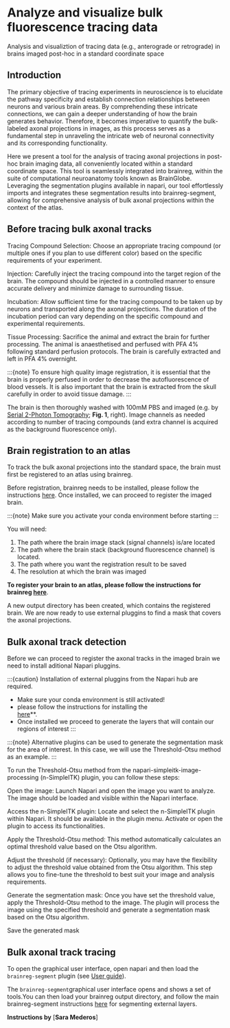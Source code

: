 # Analyze and visualize bulk fluorescence tracing data
Analysis and visualiztion of tracing data (e.g., anterograde or retrograde) in brains imaged post-hoc in a standard coordinate space

## Introduction

The primary objective of tracing experiments in neuroscience is to elucidate the pathway specificity and establish connection relationships between neurons and various brain areas. By comprehending these intricate connections, we can gain a deeper understanding of how the brain generates behavior. Therefore, it becomes imperative to quantify the bulk-labeled axonal projections in images, as this process serves as a fundamental step in unraveling the intricate web of neuronal connectivity and its corresponding functionality.

Here we present a tool for the analysis of tracing axonal projections in post-hoc brain imaging data, all conveniently located within a standard coordinate space. This tool is seamlessly integrated into brainreg, within the suite of computational neuroanatomy tools known as BrainGlobe. Leveraging the segmentation plugins available in napari, our tool effortlessly imports and integrates these segmentation results into brainreg-segment, allowing for comprehensive analysis of bulk axonal projections within the context of the atlas.

## **Before tracing bulk axonal tracks**

Tracing Compound Selection: Choose an appropriate tracing compound (or multiple ones if you plan to use different color) based on the specific requirements of your experiment. 

Injection: Carefully inject the tracing compound into the target region of the brain. The compound should be injected in a controlled manner to ensure accurate delivery and minimize damage to surrounding tissue.

Incubation: Allow sufficient time for the tracing compound to be taken up by neurons and transported along the axonal projections. The duration of the incubation period can vary depending on the specific compound and experimental requirements.

Tissue Processing: Sacrifice the animal and extract the brain for further processing. The animal is anaesthetised and perfused with PFA 4% following standard perfusion protocols. The brain is carefully extracted and left in PFA 4% overnight.

:::{note}
To ensure high quality image registration, it is essential that the brain is properly perfused in order to decrease 
the autofluorescence of blood vessels. It is also important that the brain is extracted from the skull carefully in 
order to avoid tissue damage.
:::

The brain is then thoroughly washed with 100mM PBS and imaged (e.g. by 
[Serial 2-Photon Tomography](https://sainsburywellcomecentre.github.io/OpenSerialSection/acquisition/); **Fig. 1**, 
right). Image channels as needed according to number of tracing compounds (and extra channel is acquired as the background fluorescence only).


## **Brain registration to an atlas**

To track the bulk axonal projections into the standard space, the brain must first be registered to an atlas using brainreg.

Before registration, brainreg needs to be installed, please follow the instructions 
[here](/documentation/brainreg/installation). Once installed, we can proceed to register the imaged brain.

:::{note}
Make sure you activate your conda environment before starting
:::

You will need:

1. The path where the brain image stack (signal channels) is/are located
2. The path where the brain stack (background fluorescence channel) is located.&#x20;
3. The path where you want the registration result to be saved
4. The resolution at which the brain was imaged 

**To register your brain to an atlas, please follow the instructions for brainreg 
[here](/documentation/brainreg/user-guide/brainreg-napari)**.


A new output directory has been created, which contains the registered brain. We are now ready to use external pluggins to find a mask that covers the axonal projections.


## **Bulk axonal track detection**

Before we can proceed to register the axonal tracks in the imaged brain we need to install aditional Napari pluggins.

:::{caution}
Installation of external pluggins from the Napari hub are required.
* Make sure your conda environment is still activated!
* please follow the instructions for installing the  
[here](https://github.com/haesleinhuepf/napari-simpleitk-image-processing)**.
* Once installed we proceed to generate the layers that will contain our regions of interest
:::

:::{note}
Alternative plugins can be used to generate the segmentation mask for the area of interest. In this case, we will use the Threshold-Otsu method as an example.
:::

To run the Threshold-Otsu method from the napari-simpleitk-image-processing (n-SimpleITK) plugin, you can follow these steps:


Open the image: Launch Napari and open the image you want to analyze. The image should be loaded and visible within the Napari interface.

Access the n-SimpleITK plugin: Locate and select the n-SimpleITK plugin within Napari. It should be available in the plugin menu. Activate or open the plugin to access its functionalities.

Apply the Threshold-Otsu method: This method automatically calculates an optimal threshold value based on the Otsu algorithm.

Adjust the threshold (if necessary): Optionally, you may have the flexibility to adjust the threshold value obtained from the Otsu algorithm. This step allows you to fine-tune the threshold to best suit your image and analysis requirements.

Generate the segmentation mask: Once you have set the threshold value, apply the Threshold-Otsu method to the image. The plugin will process the image using the specified threshold and generate a segmentation mask based on the Otsu algorithm.

Save the generated mask



## **Bulk axonal track tracing**

To open the graphical user interface, open napari and then load the `brainreg-segment` plugin (see 
[User guide](/documentation/brainreg-segment/user-guide/index)).

The `brainreg-segment`graphical user interface opens and shows a set of tools.You can then load your brainreg output 
directory, and follow the main brainreg-segment instructions [here](/documentation/brainreg-segment/user-guide/segmenting-external-layers) for segmenting external layers. 

**Instructions by** [**Sara Mederos**]
